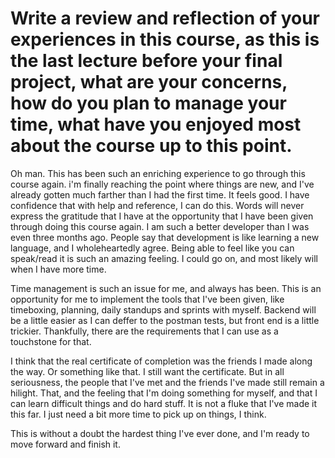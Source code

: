 # Write a review and reflection of your experiences in this course, as this is the last lecture before your final project, what are your concerns, how do you plan to manage your time, what have you enjoyed most about the course up to this point.


Oh man. This has been such an enriching experience to go through this course again. i'm finally reaching the point where things are new, and I've already gotten much farther than I had the first time. It feels good. I have confidence that with help and reference, I can do this. Words will never express the gratitude that I have at the opportunity that I have been given through doing this course again. I am such a better developer than I was even three months ago. People say that development is like learning a new language, and I wholeheartedly agree. Being able to feel like you can speak/read it is such an amazing feeling. I could go on, and most likely will when I have more time. 

Time management is such an issue for me, and always has been. This is an opportunity for me to implement the tools that I've been given, like timeboxing, planning, daily standups and sprints with myself. Backend will be a little easier as I can deffer to the postman tests, but front end is a little trickier. Thankfully, there are the requirements that I can use as a touchstone for that. 

I think that the real certificate of completion was the friends I made along the way. Or something like that. I still want the certificate. But in all seriousness, the people that I've met and the friends I've made still remain a hilight. That, and the feeling that I'm doing something for myself, and that I can learn difficult things and do hard stuff. It is not a fluke that I've made it this far. I just need a bit more time to pick up on things, I think. 

This is without a doubt the hardest thing I've ever done, and I'm ready to move forward and finish it. 
